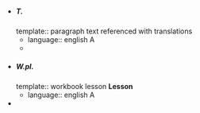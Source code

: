 - ##### T.
  template:: paragraph text referenced with translations
	- language:: english
	  A
	-
- ##### W.pI.
  template:: workbook lesson
  **Lesson**
	- language:: english
	  A
-